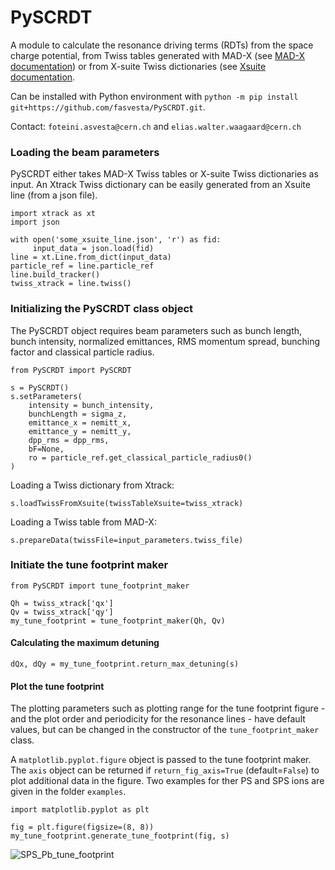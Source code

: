 # PySCRDT
A module to calculate the resonance driving terms (RDTs) from the space charge potential, from Twiss tables generated with MAD-X (see [MAD-X documentation](https://mad.web.cern.ch/mad/)) or from X-suite Twiss dictionaries (see [Xsuite documentation](https://xsuite.readthedocs.io/en/latest/). 

Can be installed with Python environment with `python -m pip install git+https://github.com/fasvesta/PySCRDT.git`.

Contact: `foteini.asvesta@cern.ch` and `elias.walter.waagaard@cern.ch`

### Loading the beam parameters 

PySCRDT either takes MAD-X Twiss tables or X-suite Twiss dictionaries as input. An Xtrack Twiss dictionary can be easily generated from an Xsuite line (from a json file).

```
import xtrack as xt
import json 

with open('some_xsuite_line.json', 'r') as fid:
     input_data = json.load(fid)    
line = xt.Line.from_dict(input_data)
particle_ref = line.particle_ref
line.build_tracker()
twiss_xtrack = line.twiss() 
```

### Initializing the PySCRDT class object 

The PySCRDT object requires beam parameters such as bunch length, bunch intensity, normalized emittances, RMS momentum spread, bunching factor and classical particle radius. 

```
from PySCRDT import PySCRDT

s = PySCRDT()
s.setParameters(
    intensity = bunch_intensity,
    bunchLength = sigma_z,
    emittance_x = nemitt_x,
    emittance_y = nemitt_y, 
    dpp_rms = dpp_rms, 
    bF=None,
    ro = particle_ref.get_classical_particle_radius0() 
)
```
Loading a Twiss dictionary from Xtrack:
```
s.loadTwissFromXsuite(twissTableXsuite=twiss_xtrack)
```
Loading a Twiss table from MAD-X:
```
s.prepareData(twissFile=input_parameters.twiss_file)
```

### Initiate the tune footprint maker

```
from PySCRDT import tune_footprint_maker

Qh = twiss_xtrack['qx']
Qv = twiss_xtrack['qy']
my_tune_footprint = tune_footprint_maker(Qh, Qv)
```

#### Calculating the maximum detuning
```
dQx, dQy = my_tune_footprint.return_max_detuning(s)
```

#### Plot the tune footprint

The plotting parameters such as plotting range for the tune footprint figure - and the plot order and periodicity for the resonance lines - have default values, but can be changed in the constructor of the `tune_footprint_maker` class.

A `matplotlib.pyplot.figure` object is passed to the tune footprint maker. The `axis` object can be returned if `return_fig_axis=True` (default=`False`) to plot additional data in the figure. Two examples for ther PS and SPS ions are given in the folder `examples`.

```
import matplotlib.pyplot as plt

fig = plt.figure(figsize=(8, 8))
my_tune_footprint.generate_tune_footprint(fig, s)
```
![SPS_Pb_tune_footprint](https://github.com/ewaagaard/PySCRDT/assets/68541324/db5e2e45-4d42-4d42-bacb-8045a1c09e72)

